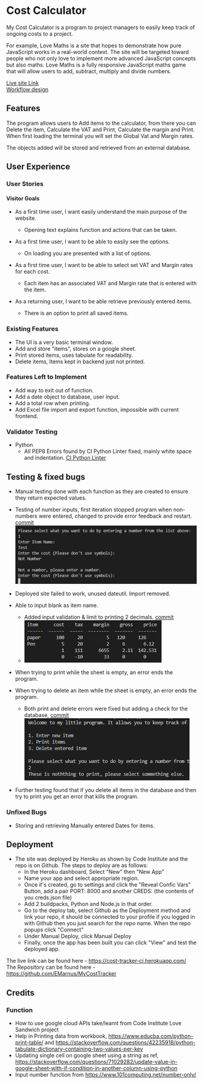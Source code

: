# Cost Calculator

My Cost Calculator is a program to project managers to easily keep track of ongoing costs to a project.

For example, Love Maths is a site that hopes to demonstrate how pure JavaScript works in a real-world context. The site will be targeted toward people who not only love to implement more advanced JavaScript concepts but also maths. Love Maths is a fully responsive JavaScript maths game that will allow users to add, subtract, multiply and divide numbers. 

[Live site Link](https://cost-tracker-ci.herokuapp.com/)  
[Workflow design](https://lucid.app/documents/embedded/e756fa59-d122-44f1-85af-31b39b35ce3f?invitationId=inv_7a6ed2b7-b615-4b97-ba5c-a47263def9a8#)

## Features 

The program allows users to Add items to the calculator, from there you can Delete the item, Calculate the VAT and Print, Calculate the margin and Print. When first loading the terminal you will set the Global Vat and Margin rates.

The objects added will be stored and retrieved from an external database.

## User Experience
### User Stories
#### Visitor Goals
- As a first time user, I want easily understand the main purpose of the website.
  - Opening text explains function and actions that can be taken.  

- As a first time user, I want to be able to easily see the options.
  - On loading you are presented with a list of options.  

- As a first time user, I want to be able to select set VAT and Margin rates for each cost.
  - Each item has an associated VAT and Margin rate that is entered with the item.  

- As a returning user, I want to be able retrieve previously entered items.
  - There is an option to print all saved items.  


### Existing Features

  - The UI is a very basic terminal window.
  - Add and store "items", stores on a google sheet.
  - Print stored items, uses tabulate for readability.
  - Delete items, Items kept in backend just not printed.


### Features Left to Implement

- Add way to exit out of function.
- Add a date object to database, user input.
- Add a total row when printing.
- Add Excel file import and export function, impossible with current frontend.

### Validator Testing 

- Python
    - All PEP8 Errors found by CI Python Linter fixed, mainly white space and indentation. [CI Python Linter](https://pep8ci.herokuapp.com/) 


## Testing & fixed bugs

- Manual testing done with each function as they are created to ensure they return expected values.
- Testing of number inputs, first iteration stopped program when non-numbers were entered, changed to provide error feedback and restart. [commit](https://github.com/EMarnus/MyCostTracker/commit/c955305574d933fbe153e421d33e1559583ccbea)  
  ![None int when expected](./images/noneinthandling.PNG)
- Deployed site failed to work, unused dateutil. Import removed.
- Able to input blank as item name. 
  - Added input validation & limit to printing 2 decimals. [commit](https://github.com/EMarnus/MyCostTracker/commit/0867a14ea5412b8e253080d62c9ba473ca6902f8) 
  - ![Print Error](./images/printError.PNG)    
  
- When trying to print while the sheet is empty, an error ends the program.
- When trying to delete an item while the sheet is empty, an error ends the program.
    - Both print and delete errors were fixed but adding a check for the database, [commit](https://github.com/EMarnus/MyCostTracker/commit/6ccd38bc8930f48c721aae8824aa7ee4614c9358)  
    ![Empty Database Handling](./images/Empty%20database%20handling.PNG)

- Further testing found that if you delete all items in the database and then try to print you get an error that kills the program.

### Unfixed Bugs

- Storing and retrieving Manually entered Dates for items.


## Deployment

- The site was deployed by Heroku as shown by Code Institute and the repo is on Github. The steps to deploy are as follows: 
  - In the Heroku dashboard, Select "New" then "New App" 
  - Name your app and select appropriate region.
  - Once it's created, go to settings and click the "Reveal Confic Vars" Button, add a pair PORT: 8000 and another CREDS: (the contents of you creds.json file)
  - Add 2 buildpacks, Python and Node.js in that order.
  - Go to the deploy tab, select Github as the Deployment method and link your repo, it should be connected to your profile if you logged in with Github then you just search for the repo name. When the repo popups click "Connect"
  - Under Manual Deploy, click Manual Deploy
  - Finally, once the app has been built you can click "View" and test the deployed app.

The live link can be found here - https://cost-tracker-ci.herokuapp.com/  
The Repository can be found here - https://github.com/EMarnus/MyCostTracker


## Credits 

### Function

- How to use google cloud APIs take/learnt from Code Institute Love Sandwich project
- Help in Printing data from workbook, https://www.educba.com/python-print-table/ and https://stackoverflow.com/questions/42235918/python-tabulate-dictionary-containing-two-values-per-key
- Updating single cell on google sheet using a string as ref, https://stackoverflow.com/questions/71029282/update-value-in-google-sheet-with-if-condition-in-another-column-using-python
- Input number function from https://www.101computing.net/number-only/